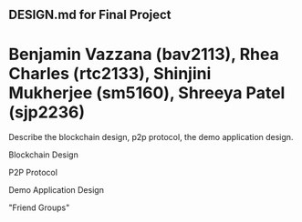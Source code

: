 ## DESIGN.md for Final Project

# Benjamin Vazzana (bav2113), Rhea Charles (rtc2133), Shinjini Mukherjee (sm5160), Shreeya Patel (sjp2236)

Describe the blockchain design, p2p protocol, the demo application design.

Blockchain Design



P2P Protocol



Demo Application Design

"Friend Groups"
